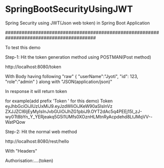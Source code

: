 # SpringBootSecurityUsingJWT
Spring Security using JWT(Json web token) in Spring Boot Application

#########################################################################################

To test this demo 

Step-1: Hit the token generation method using POSTMAN(Post method)

http://localhost:8080/token

With Body having following "raw"
{
"userName":"Jyoti",
"id": 123,
"role":"admin"
}
along with "JSON(application/json)"

In response it will return token

for example(add prefix 'Token ' for this demo)
Token eyJhbGciOiJIUzUxMiJ9.eyJzdWIiOiJKeW90aSIsInVz
ZXJJZCI6IjEyMyIsInJvbGUiOiJhZG1pbiJ9.OYT2dAc5q4PEEj15I_zJ-wy0Tt8bYn_Y_YERjeakq5G5l1UMfs0XOznHLMtnRyAcpdehd8LtJMqVV--WatPQow

Step-2: Hit the normal web method

 http://localhost:8080/rest/hello
 
 With "Headers"
 
Authorisation:....(token)



